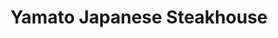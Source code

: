 ---
layout: place
title: "Yamato Japanese Steakhouse"
permalink: /illinois/centralia/yamato-japanese-steakhouse.html
stateAbbr: IL
stateName: Illinois
cityName: Centralia
seo:
  name: "Yamato Japanese Steakhouse"
  type: Restaurant
  links: null
description: "Yamato Japanese Steakhouse serves delicious sushi in Centralia, Illinois. Try fresh Japanese dishes for a great dining experience. "
place_id: ChIJ8VKSA7WZdogRAHL3zh4IvLI
photos:
  - name: >-
      places/ChIJ8VKSA7WZdogRAHL3zh4IvLI/photos/AeeoHcL3CNLXBaomvYUvzI3Eb2r3kq_JinCZ8JEHlDLH381-kshus97TZXKNSoHxNKr1NWgTo6OCghhikB0Ar_Za8IlC5CmSC5dDrJGbNWGiZOcC3ZOLcURTwNH1D2M55hRWWGpHNotxMEDwGwWdgQ2U0hFsbDdS6YV3HCXAIC8WB9s5QgXqzreYOUH6TL_kBtBUOSrnkqsHY7NHf8HD45dIy5ZiA_U8RCarwB_UOJ6E2nA63BA1wE0uBfDjngEfTCoCay5Cne7czomyEgTQWrgtNGjA8WAu6no8nKFtBwH4OwlKpw
    widthPx: 3024
    heightPx: 4032
    authorAttributions:
      - displayName: Yamato Japanese Steakhouse
        uri: https://maps.google.com/maps/contrib/101424522923475068074
        photoUri: >-
          https://lh3.googleusercontent.com/a/ACg8ocLMZiGtOE2ZY4VocpgJAGkjoqH-SjHoLiOUxnwr5jDhm4u1fw=s100-p-k-no-mo
    flagContentUri: >-
      https://www.google.com/local/imagery/report/?cb_client=maps_api_places.places_api&image_key=!1e10!2sAF1QipOeufsqz-MdTrPwphm_x9PULJZ6dA_5QFRuXBP-&hl=en-US
    googleMapsUri: >-
      https://www.google.com/maps/place//data=!3m4!1e2!3m2!1sAF1QipOeufsqz-MdTrPwphm_x9PULJZ6dA_5QFRuXBP-!2e10!4m2!3m1!1s0x887699b5039252f1:0xb2bc081ecef77200
  - name: >-
      places/ChIJ8VKSA7WZdogRAHL3zh4IvLI/photos/AeeoHcJJVCy-A26Q1CM23hd8QEZfenLh1TlU9j3uWfU-143kvrJ2hB_wLf-1TzJ1vvWoNsd8iZWL9qqh8XnpY9mjTIEgEiduaaQdVKWmr3LLwe3A2AnmpBVmsZ79QvSeSmv3NFv1SS-97f2sw8OmbcZSrBFPn2gdumN7CnhHj83oCaN_YASpgKu6cxmXlciuCe7N20MgrRjcnJGtmKyODqx9UedbzakvSjaCYMadKvtVryrKAnNJLEdJZw3nYe55aodscSOIvvyaibUZUQSGmWj0H5G04Sm3AY81i7YgKc7mfYynl5wc2x77URTqoydcTk_C6XpxIJO_6JT2cckSYzpAbo0omInUDnzc2ZEOwVFJODJikxGphoSzWJjPAQrLhUqF6CjXFzCi29IfYQeFZUTvAXNbRIYgnQyhW-cdpOow-WbTp6s
    widthPx: 4800
    heightPx: 3600
    authorAttributions:
      - displayName: Paige Francois
        uri: https://maps.google.com/maps/contrib/108287682946393684779
        photoUri: >-
          https://lh3.googleusercontent.com/a-/ALV-UjVrW9nnHAG8sepUT3ZGeCW8vlM_se55XyZhKCiv8ICBFiF07orM=s100-p-k-no-mo
    flagContentUri: >-
      https://www.google.com/local/imagery/report/?cb_client=maps_api_places.places_api&image_key=!1e10!2sCIHM0ogKEICAgIDiifCFkQE&hl=en-US
    googleMapsUri: >-
      https://www.google.com/maps/place//data=!3m4!1e2!3m2!1sCIHM0ogKEICAgIDiifCFkQE!2e10!4m2!3m1!1s0x887699b5039252f1:0xb2bc081ecef77200
  - name: >-
      places/ChIJ8VKSA7WZdogRAHL3zh4IvLI/photos/AeeoHcK0jRYIMfHBY_F6ljQloMHYeeKbiDSnjgVNJBJGD8WATSUZb8GUzl5Q6KH5rEOVwG0S5N7DWubVXaaqUfHEozQRZ9vtvn6JBk6ajotX_ZkSvxqsx2Cy3bmkLz9a8enGVa1NUZU2xooGbIanEhGvfB7VcBT3HioTME_uxf3ELySVJDtA1WhwVq5TlEQeaze5PdQ9rF3cQ5QLp3Xdpw5lAJaQdgN_9S_q08-ZoygH-_0qeAlgbg-OG5Y5u7sYHctWtcrXzkEUC-_k2oocZvYTz6aT6BghFaPzRgbdzxA1zGTWgnfMGGR92V4f8PYmOVVyvSfaAD_txQbnQQzC-ENGL-1pGqMOgHan6B8s0rKQaUb6jWBBnW6ac3posao1z4TtjGRzKZEYXYREVlt0fMv9g4b2ItO1GdMI9xu6C8XCsRzQF0Jl
    widthPx: 4800
    heightPx: 3600
    authorAttributions:
      - displayName: Paige Francois
        uri: https://maps.google.com/maps/contrib/108287682946393684779
        photoUri: >-
          https://lh3.googleusercontent.com/a-/ALV-UjVrW9nnHAG8sepUT3ZGeCW8vlM_se55XyZhKCiv8ICBFiF07orM=s100-p-k-no-mo
    flagContentUri: >-
      https://www.google.com/local/imagery/report/?cb_client=maps_api_places.places_api&image_key=!1e10!2sCIHM0ogKEICAgIDiifDewgE&hl=en-US
    googleMapsUri: >-
      https://www.google.com/maps/place//data=!3m4!1e2!3m2!1sCIHM0ogKEICAgIDiifDewgE!2e10!4m2!3m1!1s0x887699b5039252f1:0xb2bc081ecef77200
  - name: >-
      places/ChIJ8VKSA7WZdogRAHL3zh4IvLI/photos/AeeoHcI8Q_aRbtUKBZPDlRCsAlmRUrUcaT4au8XUuuRcuJQlz6_y0ZtZoSBXT3nx6micYO6633jjjKOcJKW-EjAhbCyzX4_5OstXaNP7ubNVXrpVp-1G5YT3atjlziZs7TXeWJG1x5V3mEaxFXq6jkuKhzRhKL2S5XeofvTbARRE2AC1AyjhrhbYpOH2HFlSiQLjvnfGutyjO2aMiZHEsPxBwgV9Z1RtnQ2qHV4lqvqo2svQYhw4FfYE5ySRZqrgOC7lFoqhNjLFBeti20D4sQZIa0kDEBzv9ZKg8Td7WjZhoJHmu62u9cGEZ8DZhBI9N4aJ1qJ-fSM6tDOa9SYn7kTyDFDodo5GW2rqESCXW17Js6RFYIPkBtq_Bf7eewvQxNZqISs7g8YJXk12cofEt5UgO6riSA8E2bBAp5U6Y1gFJ9_6xg
    widthPx: 3120
    heightPx: 4160
    authorAttributions:
      - displayName: Samaria Driscoll
        uri: https://maps.google.com/maps/contrib/101598640363406652605
        photoUri: >-
          https://lh3.googleusercontent.com/a-/ALV-UjUZZDorT4ACo3kFXc20E9p0Uit0_suDyA-2YFnpt10i1mKjs_OeGw=s100-p-k-no-mo
    flagContentUri: >-
      https://www.google.com/local/imagery/report/?cb_client=maps_api_places.places_api&image_key=!1e10!2sCIHM0ogKEICAgIDqspTLHQ&hl=en-US
    googleMapsUri: >-
      https://www.google.com/maps/place//data=!3m4!1e2!3m2!1sCIHM0ogKEICAgIDqspTLHQ!2e10!4m2!3m1!1s0x887699b5039252f1:0xb2bc081ecef77200
  - name: >-
      places/ChIJ8VKSA7WZdogRAHL3zh4IvLI/photos/AeeoHcK7ItqfzlOoldy8I-Ffu76WV7WrQC4c-YrfpS7HyGwY0Eqt_86KmaGeusbPr-1hi3rzBArT8grjjnEOeSIdiOH-FW6ZQk02oOIV6nn1FkyQnlXxErWPweZDqVhxHsdh6Z-7ai6umzwGMBSVEVNqKPS0A8WaN_ivdgO7XASdrqh2zFS_SD5wTLi4SddL-q08r8_5z5aW-E4oWlfvnA7XFnkeyHkJ7bG8LFblP-21EEWkCwCWslisWxmPDP1F7sZhswmqP0g-i9b0xYN6CvZsSfDnroJ0sSPnSfBMirjKIk0xJt3JCEQzIDAI069tPZe9go7wO5HwsnWLdyVeh9uVX9DlO1AmSsiChfZCSqprpvPKqkmMDWdrSX_QFJuYil7EOl6Crqxgl6pKD9xubrlPNH2veyITft7StrRxIYLM3UTZk-wo
    widthPx: 3840
    heightPx: 2160
    authorAttributions:
      - displayName: Chris Walker
        uri: https://maps.google.com/maps/contrib/117263360097125084121
        photoUri: >-
          https://lh3.googleusercontent.com/a/ACg8ocKUa4IBlFXkFd6-TJJvAxTKdyQgfDXPPeSq47U-F5kpM5qu_A=s100-p-k-no-mo
    flagContentUri: >-
      https://www.google.com/local/imagery/report/?cb_client=maps_api_places.places_api&image_key=!1e10!2sCIHM0ogKEICAgIC6irr5tAE&hl=en-US
    googleMapsUri: >-
      https://www.google.com/maps/place//data=!3m4!1e2!3m2!1sCIHM0ogKEICAgIC6irr5tAE!2e10!4m2!3m1!1s0x887699b5039252f1:0xb2bc081ecef77200
  - name: >-
      places/ChIJ8VKSA7WZdogRAHL3zh4IvLI/photos/AeeoHcKmLk-HbPf7Ub-aKDZ-Ovk0eF6QfiDJCd2SOaYIvPUS9s6weTX315CTYIKMnVG_B72eveQKSuVOAHPSdwmEdp2shnX2VkIoJWArd66DZIVWLS65S0WYsn-aDHZvtLU0uk0OsnH8GDjYzbbACNqaXnQUtagy8Ac_3RpJeX3F5dLzydXy8JdISPIaV5nfajAjaH_Du_79UjO0-JQla_1aHMKqiYDmSvLdrcW6jclt2LHmuo0oqb_D0oN9a00kcfPe-HXQtQJpkofmwrvTbRKUPQqsX9JwxXXspJgnHLkwAoQ_VA8mFXPLhfHuBl0TpkMYSqfey5P5IS1f2NoyV_IqvrKO8CFv78-0UE_hSEYN0SDvG3iVlm1M2QWZRIWA92eZ1bi5VcPRnPHspsghuLYlzOpayI-tWMeGHWtl1WuaRocHswxl
    widthPx: 2268
    heightPx: 4032
    authorAttributions:
      - displayName: Nick Sanazaro
        uri: https://maps.google.com/maps/contrib/106707981843937755867
        photoUri: >-
          https://lh3.googleusercontent.com/a-/ALV-UjXTaG4b4ffbLWANWdQaWt5_HUEYBlIwHU-tP2KWO5hlnF0ZtTVkiA=s100-p-k-no-mo
    flagContentUri: >-
      https://www.google.com/local/imagery/report/?cb_client=maps_api_places.places_api&image_key=!1e10!2sCIHM0ogKEICAgICd-PDG5AE&hl=en-US
    googleMapsUri: >-
      https://www.google.com/maps/place//data=!3m4!1e2!3m2!1sCIHM0ogKEICAgICd-PDG5AE!2e10!4m2!3m1!1s0x887699b5039252f1:0xb2bc081ecef77200
  - name: >-
      places/ChIJ8VKSA7WZdogRAHL3zh4IvLI/photos/AeeoHcI4ICiHosMPNIpOunYD8Jzydk7zitWaIELZQ9D36lLKHjt2-XltRlE4V-CZDB7UVk4_k6sdom9vK2aGOki9pcgwblXqDT-ruWZqg294wpEFH__eaLX_H8rhMiopLMPj2IXRC7xTdYxSrin0Lwrm_fsgKgfb8w4FHG6Y6jCOs7aO8FTFwSfKoHhaX5nAvTKC4O3YEhRnASjz-gnIxyNnH8_YP820a67wc4-ZSTD0P6pMGoSo-NtWKfgeNCTdwOXy0lfAhImPvmmCgdsfPE4EJNY55pKUjALon2A7nauXHpwFnLd_-0Fq54HoZ9e_rTyrdWatoz2djHvog5rIMhyP4C5uK6XG43dRPdVaP3_eho7Y3NYuB4nRSJjzIF3oh47u8NqbWJ_TLTUBeSPpxxICh28HyQr-r88akgGFsjeoLc0bY0FU
    widthPx: 3024
    heightPx: 4032
    authorAttributions:
      - displayName: Katie Meyer
        uri: https://maps.google.com/maps/contrib/114229940291426952701
        photoUri: >-
          https://lh3.googleusercontent.com/a/ACg8ocK_ShowYLpgozG99ET3rfoGt_SfCojYxkLAU-uCWLuKxcyiag=s100-p-k-no-mo
    flagContentUri: >-
      https://www.google.com/local/imagery/report/?cb_client=maps_api_places.places_api&image_key=!1e10!2sCIHM0ogKEICAgICC8Y6D8QE&hl=en-US
    googleMapsUri: >-
      https://www.google.com/maps/place//data=!3m4!1e2!3m2!1sCIHM0ogKEICAgICC8Y6D8QE!2e10!4m2!3m1!1s0x887699b5039252f1:0xb2bc081ecef77200
  - name: >-
      places/ChIJ8VKSA7WZdogRAHL3zh4IvLI/photos/AeeoHcJqQaDAJifgy2TSoITyaUHsXMlJo2rFZV861To7Es8g9vRq7-a0YaF3BKcM0JMl5kFn-4f3RzSQgZroGH-S24W9JFyGwOd-1WNqcCWILV2h4jU9JFXIU6JQyHUvTMAhGwZByVIwYjKiR9a9FhwfTJsWfxJHDDas4RZl_ZbnZROmAc6xFRykJxi1NflwvDByx4OJFF7UcK8Kb6GEZJvwUiOGPKcjiIg17iHCh_xwMZK6CQEPCTMt3jJErOi2drqwttdfsmiEvKTvsyxB1DRVRzBbh1fKs633QpdjvS1xGW6bngAVEX3tLVF41ABtTbMR3cyrg0RDxINfMKLQNPB18PDmhUTSKX4i9WtNXUPf1hdw3Hjag8_YGEX4syd3b8H7lzLAVNm6fwh9eMGcmIVOjW9rFuj7PcoCGhNbd1DMQfAOtVID
    widthPx: 4160
    heightPx: 3120
    authorAttributions:
      - displayName: CV Bianchi (JCV)
        uri: https://maps.google.com/maps/contrib/110003532009855442912
        photoUri: >-
          https://lh3.googleusercontent.com/a-/ALV-UjVNS2rjcVUQAe9oaMKRNzEzY8F1xFjk6_R9yRuY9PIW_3CdXj3W=s100-p-k-no-mo
    flagContentUri: >-
      https://www.google.com/local/imagery/report/?cb_client=maps_api_places.places_api&image_key=!1e10!2sCIHM0ogKEICAgIDKzoLh4AE&hl=en-US
    googleMapsUri: >-
      https://www.google.com/maps/place//data=!3m4!1e2!3m2!1sCIHM0ogKEICAgIDKzoLh4AE!2e10!4m2!3m1!1s0x887699b5039252f1:0xb2bc081ecef77200
  - name: >-
      places/ChIJ8VKSA7WZdogRAHL3zh4IvLI/photos/AeeoHcLAUKrBbj1jS4xbo5d9CUzkpY9fezR1WhHtQ2aLNYlIRC7xwhV5yj7cs61lZLrPtAP9rfgfajbgwK0hvg0wM4lHw8nvRCfIMavPLBjiYopIVz4cZlqWRQhFM6RCYf52Qh21-g76ikv_hsLiliy33uCYoFu01CiLjnDBLjxwSIgU2_iR_AkYWeSjYgJnN_i7UGOwnaZpt_Zi8UOh4ZTX5ItRN-PitR_07rkr79ZTtzk9xO1po4zCjhmV9MyACbzSJOakLc9boSqG4HSxYoYcjoTw6LfZTR9KZgUe2NNyBQDUJnfM4gOPYv4Ri7tgL2eljDfg5x4PdQVxfjDxs6RQEQEwfR3rnhly5bmUCt7TIE5f6qqx0WnnPI8WQUrWMrYHbxDGVIPl27aFaI0lpB7YCJEwiIIchYq7RpXSf7JuXILPnQ
    widthPx: 3120
    heightPx: 4160
    authorAttributions:
      - displayName: Samaria Driscoll
        uri: https://maps.google.com/maps/contrib/101598640363406652605
        photoUri: >-
          https://lh3.googleusercontent.com/a-/ALV-UjUZZDorT4ACo3kFXc20E9p0Uit0_suDyA-2YFnpt10i1mKjs_OeGw=s100-p-k-no-mo
    flagContentUri: >-
      https://www.google.com/local/imagery/report/?cb_client=maps_api_places.places_api&image_key=!1e10!2sCIHM0ogKEICAgIDqspSfZw&hl=en-US
    googleMapsUri: >-
      https://www.google.com/maps/place//data=!3m4!1e2!3m2!1sCIHM0ogKEICAgIDqspSfZw!2e10!4m2!3m1!1s0x887699b5039252f1:0xb2bc081ecef77200
  - name: >-
      places/ChIJ8VKSA7WZdogRAHL3zh4IvLI/photos/AeeoHcJ-NEYIfQ_W9MpSJdPY26yzrlHshuBXsOw2dS4dShsjuAOeQLDHQmG5Rs0Jnc66CljgexRhk7eXrtBno6bxpbXD6lYUKzEbSYRx29_BW6R46uEsIjF2S1_q7hTgLbk3d2ce13VRz8x8tPVCYeQ_Y48AIsk3q2f5H67sNuMiJLzGeSDdeOe3GtAV0lgGLsiizAQ5jflSBVigi70bc-D69QGPjWbBEXxkGj3K0M2NCNNFZXXoYRJ7Wg5knkon5McYX2_P41_3QAL6ApqztLc6PZCtlJd_0ub78mqc4WevD4AJFDd5LksSnEy_rr7oB29CO8VG6735hSjEOhlN4Y3jfdyUyxyeHRHDVntTe3rtUujBF2xFsBwHYjufR9Iieg1yMzWc7PPiW7xoXVxRL3jceutokwcN07BzzzGrCg6oDeeV-mT9
    widthPx: 2268
    heightPx: 4032
    authorAttributions:
      - displayName: Nick Sanazaro
        uri: https://maps.google.com/maps/contrib/106707981843937755867
        photoUri: >-
          https://lh3.googleusercontent.com/a-/ALV-UjXTaG4b4ffbLWANWdQaWt5_HUEYBlIwHU-tP2KWO5hlnF0ZtTVkiA=s100-p-k-no-mo
    flagContentUri: >-
      https://www.google.com/local/imagery/report/?cb_client=maps_api_places.places_api&image_key=!1e10!2sCIHM0ogKEICAgICd-PDGlAE&hl=en-US
    googleMapsUri: >-
      https://www.google.com/maps/place//data=!3m4!1e2!3m2!1sCIHM0ogKEICAgICd-PDGlAE!2e10!4m2!3m1!1s0x887699b5039252f1:0xb2bc081ecef77200
address: 8099 Jolliff Bridge Rd, Centralia, IL 62801, USA
street: 8099 Jolliff Bridge Rd
city: Centralia
state: IL
zip: '62801'
country: USA
neighborhood: null
latitude: '38.534521'
longitude: '-89.157610'
accessibility_options:
  wheelchairAccessibleParking: true
  wheelchairAccessibleEntrance: true
  wheelchairAccessibleRestroom: true
  wheelchairAccessibleSeating: true
business_status: OPERATIONAL
name: Yamato Japanese Steakhouse
google_maps_links:
  directionsUri: >-
    https://www.google.com/maps/dir//''/data=!4m7!4m6!1m1!4e2!1m2!1m1!1s0x887699b5039252f1:0xb2bc081ecef77200!3e0
  placeUri: https://maps.google.com/?cid=12879177962787140096
  writeAReviewUri: >-
    https://www.google.com/maps/place//data=!4m3!3m2!1s0x887699b5039252f1:0xb2bc081ecef77200!12e1
  reviewsUri: >-
    https://www.google.com/maps/place//data=!4m4!3m3!1s0x887699b5039252f1:0xb2bc081ecef77200!9m1!1b1
  photosUri: >-
    https://www.google.com/maps/place//data=!4m3!3m2!1s0x887699b5039252f1:0xb2bc081ecef77200!10e5
primary_type: Restaurant
opening_hours:
  regular: null
  current: null
secondary_opening_hours:
  regular:
    weekdayDescriptions: null
    type: null
  current:
    weekdayDescriptions: null
    type: null
phone: null
price_level: null
price_range: null
rating: null
rating_count: 0
website: null
reviews: null
parking_options: null
payment_options: null
allow_dogs: null
curbside_pickup: null
delivery: null
dine_in: null
good_for_children: null
good_for_groups: null
good_for_sports: null
live_music: null
menu_for_children: null
outdoor_seating: null
reservable: null
restroom: null
serves_beer: null
serves_breakfast: null
serves_brunch: null
serves_cocktails: null
serves_coffee: null
serves_dinner: null
serves_dessert: null
serves_lunch: null
serves_vegetarian_food: null
serves_wine: null
takeout: null
summary: null

---